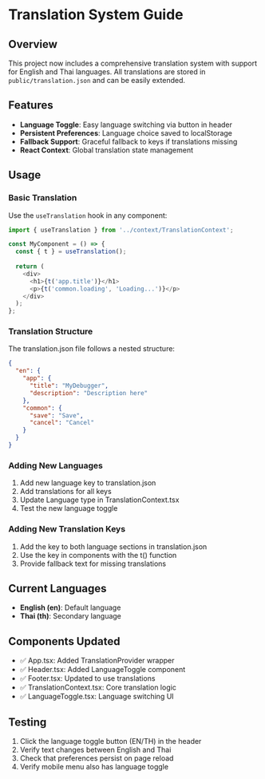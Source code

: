 # Translation System Guide

## Overview
This project now includes a comprehensive translation system with support for English and Thai languages. All translations are stored in `public/translation.json` and can be easily extended.

## Features
- **Language Toggle**: Easy language switching via button in header
- **Persistent Preferences**: Language choice saved to localStorage
- **Fallback Support**: Graceful fallback to keys if translations missing
- **React Context**: Global translation state management

## Usage

### Basic Translation
Use the `useTranslation` hook in any component:

```typescript
import { useTranslation } from '../context/TranslationContext';

const MyComponent = () => {
  const { t } = useTranslation();
  
  return (
    <div>
      <h1>{t('app.title')}</h1>
      <p>{t('common.loading', 'Loading...')}</p>
    </div>
  );
};
```

### Translation Structure
The translation.json file follows a nested structure:

```json
{
  "en": {
    "app": {
      "title": "MyDebugger",
      "description": "Description here"
    },
    "common": {
      "save": "Save",
      "cancel": "Cancel"
    }
  }
}
```

### Adding New Languages
1. Add new language key to translation.json
2. Add translations for all keys
3. Update Language type in TranslationContext.tsx
4. Test the new language toggle

### Adding New Translation Keys
1. Add the key to both language sections in translation.json
2. Use the key in components with the t() function
3. Provide fallback text for missing translations

## Current Languages
- **English (en)**: Default language
- **Thai (th)**: Secondary language

## Components Updated
- ✅ App.tsx: Added TranslationProvider wrapper
- ✅ Header.tsx: Added LanguageToggle component
- ✅ Footer.tsx: Updated to use translations
- ✅ TranslationContext.tsx: Core translation logic
- ✅ LanguageToggle.tsx: Language switching UI

## Testing
1. Click the language toggle button (EN/TH) in the header
2. Verify text changes between English and Thai
3. Check that preferences persist on page reload
4. Verify mobile menu also has language toggle
